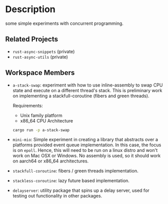 # Description
some simple experiments with concurrent programming.

## Related Projects
- `rust-async-snippets` (private)
- `rust-async-utils`    (private)

## Workspace Members

- `a-stack-swap`: experiment with how to use inline-assembly to swap CPU 
  state and execute on a different thread's stack. This is preliminary work
  on implementing a stackfull-coroutine (fibers and green threads).  

  Requirements:
  - Unix family platform 
  - x86_64 CPU Architecture

  ```bash
  cargo run -p a-stack-swap
  ```

- `mini-mio`: Simple experiment in creating a library that abstracts over a
  platforms provided event queue implementation. In this case, the focus is on
  `epoll`.  Hence, this will need to be run on a linux distro and won't work on
  Mac OSX or Windows. No assembly is used, so it should work on aarch64 or
  x86_64 architectures.

- `stackfull-coroutine`: fibers / green threads implementation. 

- `stackless-coroutine`: lazy future based implementation.

- `delayserver`: utility package that spins up a delay server, used for testing
  out functionality in other packages.
